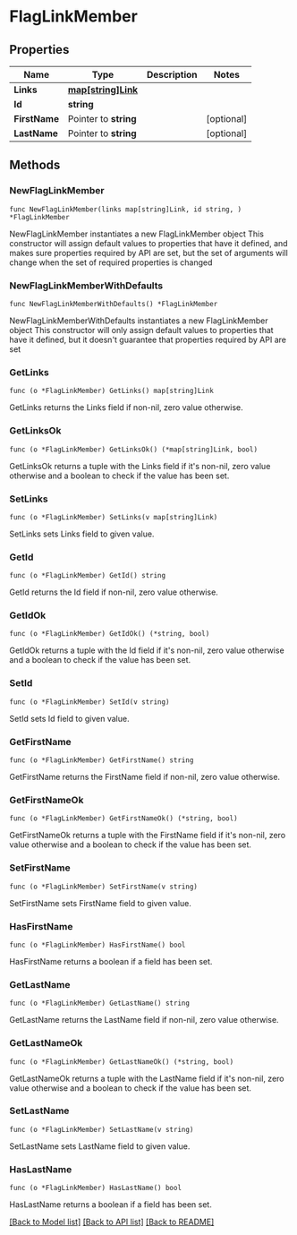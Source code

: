# FlagLinkMember

## Properties

Name | Type | Description | Notes
------------ | ------------- | ------------- | -------------
**Links** | [**map[string]Link**](Link.md) |  | 
**Id** | **string** |  | 
**FirstName** | Pointer to **string** |  | [optional] 
**LastName** | Pointer to **string** |  | [optional] 

## Methods

### NewFlagLinkMember

`func NewFlagLinkMember(links map[string]Link, id string, ) *FlagLinkMember`

NewFlagLinkMember instantiates a new FlagLinkMember object
This constructor will assign default values to properties that have it defined,
and makes sure properties required by API are set, but the set of arguments
will change when the set of required properties is changed

### NewFlagLinkMemberWithDefaults

`func NewFlagLinkMemberWithDefaults() *FlagLinkMember`

NewFlagLinkMemberWithDefaults instantiates a new FlagLinkMember object
This constructor will only assign default values to properties that have it defined,
but it doesn't guarantee that properties required by API are set

### GetLinks

`func (o *FlagLinkMember) GetLinks() map[string]Link`

GetLinks returns the Links field if non-nil, zero value otherwise.

### GetLinksOk

`func (o *FlagLinkMember) GetLinksOk() (*map[string]Link, bool)`

GetLinksOk returns a tuple with the Links field if it's non-nil, zero value otherwise
and a boolean to check if the value has been set.

### SetLinks

`func (o *FlagLinkMember) SetLinks(v map[string]Link)`

SetLinks sets Links field to given value.


### GetId

`func (o *FlagLinkMember) GetId() string`

GetId returns the Id field if non-nil, zero value otherwise.

### GetIdOk

`func (o *FlagLinkMember) GetIdOk() (*string, bool)`

GetIdOk returns a tuple with the Id field if it's non-nil, zero value otherwise
and a boolean to check if the value has been set.

### SetId

`func (o *FlagLinkMember) SetId(v string)`

SetId sets Id field to given value.


### GetFirstName

`func (o *FlagLinkMember) GetFirstName() string`

GetFirstName returns the FirstName field if non-nil, zero value otherwise.

### GetFirstNameOk

`func (o *FlagLinkMember) GetFirstNameOk() (*string, bool)`

GetFirstNameOk returns a tuple with the FirstName field if it's non-nil, zero value otherwise
and a boolean to check if the value has been set.

### SetFirstName

`func (o *FlagLinkMember) SetFirstName(v string)`

SetFirstName sets FirstName field to given value.

### HasFirstName

`func (o *FlagLinkMember) HasFirstName() bool`

HasFirstName returns a boolean if a field has been set.

### GetLastName

`func (o *FlagLinkMember) GetLastName() string`

GetLastName returns the LastName field if non-nil, zero value otherwise.

### GetLastNameOk

`func (o *FlagLinkMember) GetLastNameOk() (*string, bool)`

GetLastNameOk returns a tuple with the LastName field if it's non-nil, zero value otherwise
and a boolean to check if the value has been set.

### SetLastName

`func (o *FlagLinkMember) SetLastName(v string)`

SetLastName sets LastName field to given value.

### HasLastName

`func (o *FlagLinkMember) HasLastName() bool`

HasLastName returns a boolean if a field has been set.


[[Back to Model list]](../README.md#documentation-for-models) [[Back to API list]](../README.md#documentation-for-api-endpoints) [[Back to README]](../README.md)


